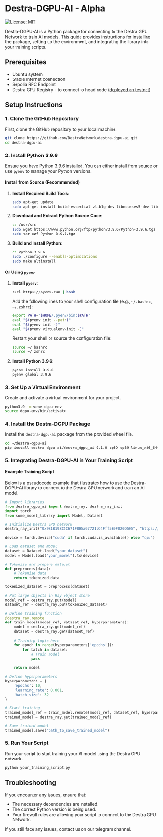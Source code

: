 # Destra-DGPU-AI - Alpha 

[![License: MIT](https://img.shields.io/badge/License-MIT-yellow.svg)](https://opensource.org/licenses/MIT)


Destra-DGPU-AI is a Python package for connecting to the Destra GPU Network to train AI models. This guide provides instructions for installing the package, setting up the environment, and integrating the library into your training scripts.


## Prerequisites

- Ubuntu system
- Stable internet connection
- Sepolia RPC Endpoint
- Destra GPU Registry - to connect to head node ([deployed on testnet](https://sepolia.etherscan.io/address/0x9B1B198C5C671F8B5a67721cC4Fff5E9F020D505))


## Setup Instructions

### 1. Clone the GitHub Repository

First, clone the GitHub repository to your local machine.

```sh
git clone https://github.com/DestraNetwork/destra-dgpu-ai.git
cd destra-dgpu-ai
```



### 2. Install Python 3.9.6

Ensure you have Python 3.9.6 installed. You can either install from source or use `pyenv` to manage your Python versions.

#### Install from Source (Recommended)

1. **Install Required Build Tools**:

    ```sh
    sudo apt-get update
    sudo apt-get install build-essential zlib1g-dev libncurses5-dev libgdbm-dev libnss3-dev libssl-dev libreadline-dev libffi-dev curl libbz2-dev
    ```

2. **Download and Extract Python Source Code**:

    ```sh
    cd /usr/src
    sudo wget https://www.python.org/ftp/python/3.9.6/Python-3.9.6.tgz
    sudo tar xzf Python-3.9.6.tgz
    ```

3. **Build and Install Python**:

    ```sh
    cd Python-3.9.6
    sudo ./configure --enable-optimizations
    sudo make altinstall
    ```

#### Or Using `pyenv`

1. **Install `pyenv`**:

    ```sh
    curl https://pyenv.run | bash
    ```

    Add the following lines to your shell configuration file (e.g., `~/.bashrc`, `~/.zshrc`):

    ```sh
    export PATH="$HOME/.pyenv/bin:$PATH"
    eval "$(pyenv init --path)"
    eval "$(pyenv init -)"
    eval "$(pyenv virtualenv-init -)"
    ```

    Restart your shell or source the configuration file:

    ```sh
    source ~/.bashrc
    source ~/.zshrc
    ```

2. **Install Python 3.9.6**:

    ```sh
    pyenv install 3.9.6
    pyenv global 3.9.6
    ```

### 3. Set Up a Virtual Environment

Create and activate a virtual environment for your project.

```sh
python3.9 -m venv dgpu-env
source dgpu-env/bin/activate
```

### 4. Install the Destra-DGPU Package

Install the `destra-dgpu-ai` package from the provided wheel file.

```sh
cd ~/destra-dgpu-ai
pip install destra-dgpu-ai/destra_dgpu_ai-0.1.0-cp39-cp39-linux_x86_644.whl
```

### 5.  Integrating Destra-DGPU-AI in Your Training Script

#### Example Training Script

Below is a pseudocode example that illustrates how to use the Destra-DGPU-AI library to connect to the Destra GPU network and train an AI model.

```python
# Import libraries
from destra_dgpu_ai import destra_ray, destra_ray_init
import torch
from some_model_library import Model, Dataset

# Initialize Destra GPU network
destra_ray_init("0x9B1B198C5C671F8B5a67721cC4Fff5E9F020D505", "https://sepolia.infura.io/v3/<YOUR_INFURA_KEY>")

device = torch.device("cuda" if torch.cuda.is_available() else "cpu")

# Load dataset and model
dataset = Dataset.load("your_dataset")
model = Model.load("your_model").to(device)

# Tokenize and prepare dataset
def preprocess(data):
    # Tokenize data
    return tokenized_data

tokenized_dataset = preprocess(dataset)

# Put large objects in Ray object store
model_ref = destra_ray.put(model)
dataset_ref = destra_ray.put(tokenized_dataset)

# Define training function
@destra_ray.remote
def train_model(model_ref, dataset_ref, hyperparameters):
    model = destra_ray.get(model_ref)
    dataset = destra_ray.get(dataset_ref)
    
    # Training logic here
    for epoch in range(hyperparameters['epochs']):
        for batch in dataset:
            # Train model
            pass
    
    return model

# Define hyperparameters
hyperparameters = {
    'epochs': 10,
    'learning_rate': 0.001,
    'batch_size': 32
}

# Start training
trained_model_ref = train_model.remote(model_ref, dataset_ref, hyperparameters)
trained_model = destra_ray.get(trained_model_ref)

# Save trained model
trained_model.save("path_to_save_trained_model")
```

### 5. Run Your Script

Run your script to start training your AI model using the Destra GPU network.

```sh
python your_training_script.py
```

## Troubleshooting

If you encounter any issues, ensure that:

- The necessary dependencies are installed.
- The correct Python version is being used.
- Your firewall rules are allowing your script to connect to the Destra GPU Network.

If you still face any issues, contact us on our telegram channel.